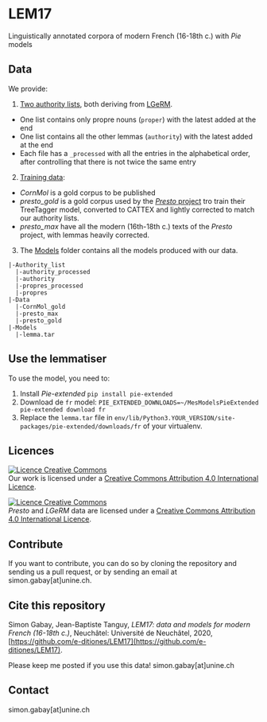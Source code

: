 # LEM17

Linguistically annotated corpora of modern French (16-18th c.) with _Pie_ models

## Data

We provide:
1. [Two authority lists](https://github.com/e-ditiones/LEM17/tree/master/Authority_list), both deriving from [LGeRM](https://www.ortolang.fr/market/lexicons/lgerm).
  * One list contains only propre nouns (`proper`) with the latest added at the end
  * One list contains all the other lemmas (`authority`) with the latest added at the end
  * Each file has a `_processed` with all the entries in the alphabetical order, after controlling that there is not twice the same entry
2. [Training data](https://github.com/e-ditiones/LEM17/tree/master/Data):
  * _CornMol_ is a gold corpus to be published
  * _presto_gold_ is a gold corpus used by the [_Presto_ project](http://presto.ens-lyon.fr) tro train their TreeTagger model, converted to CATTEX and lightly corrected to match our authority lists.
  * _presto_max_ have all the modern (16th-18th c.) texts of the _Presto_ project, with lemmas heavily corrected.
3. The [Models](https://github.com/e-ditiones/LEM17/tree/master/Models) folder contains all the models produced with our data.

```
|-Authority_list
  |-authority_processed
  |-authority
  |-propres_processed
  |-propres
|-Data
  |-CornMol_gold
  |-presto_max
  |-presto_gold
|-Models
  |-lemma.tar

```

## Use the lemmatiser
To use the model, you need to:
1. Install _Pie-extended_ `pip install pie-extended`
2. Download de `fr` model: `PIE_EXTENDED_DOWNLOADS=~/MesModelsPieExtended pie-extended download fr`
3. Replace the `lemma.tar` file in `env/lib/Python3.YOUR_VERSION/site-packages/pie-extended/downloads/fr` of your virtualenv.

## Licences
<a rel="license" href="http://creativecommons.org/licenses/by/4.0/"><img alt="Licence Creative Commons" style="border-width:0" src="https://i.creativecommons.org/l/by/4.0/88x31.png" /></a><br />Our work is licensed under a <a rel="license" href="http://creativecommons.org/licenses/by/4.0/">Creative Commons Attribution 4.0 International Licence</a>.

<a rel="license" href="http://creativecommons.org/licenses/by-nc-sa/4.0/"><img alt="Licence Creative Commons" style="border-width:0" src="https://i.creativecommons.org/l/by-nc-sa/4.0/88x31.png" /></a><br />_Presto_ and _LGeRM_ data are licensed under a <a rel="license" href="http://creativecommons.org/licenses/by-nc-sa/4.0/">Creative Commons Attribution 4.0 International Licence</a>.

## Contribute
If you want to contribute, you can do so by cloning the repository and sending us a pull request, or by sending an email at simon.gabay[at]unine.ch.

## Cite this repository
Simon Gabay, Jean-Baptiste Tanguy, _LEM17: data and models for modern French (16-18th c.)_, Neuchâtel: Université de Neuchâtel, 2020, [https://github.com/e-ditiones/LEM17](https://github.com/e-ditiones/LEM17).

Please keep me posted if you use this data! simon.gabay[at]unine.ch

## Contact
simon.gabay[at]unine.ch
